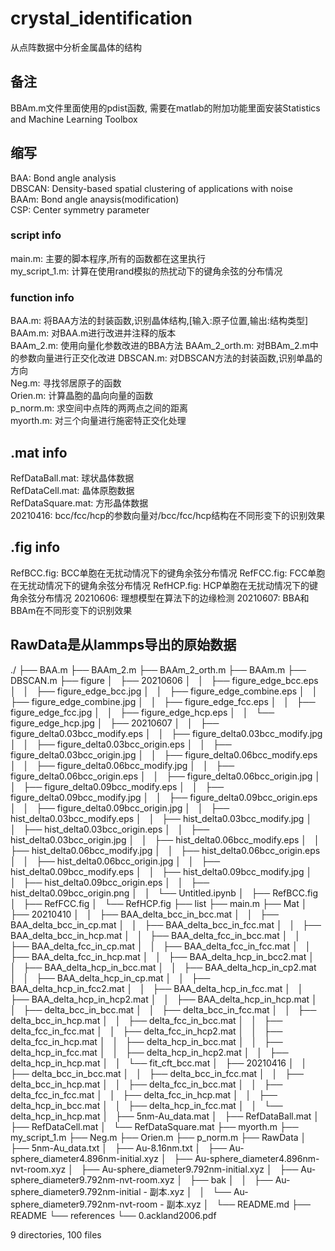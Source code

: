 # crystal_identification  
从点阵数据中分析金属晶体的结构  

## 备注  
BBAm.m文件里面使用的pdist函数, 需要在matlab的附加功能里面安装Statistics and Machine Learning Toolbox  

## 缩写
BAA: Bond angle analysis  
DBSCAN: Density-based spatial clustering of applications with noise  
BAAm: Bond angle anaysis(modification)  
CSP: Center symmetry parameter  
  
### script info
main.m: 主要的脚本程序,所有的函数都在这里执行  
my_script_1.m: 计算在使用rand模拟的热扰动下的键角余弦的分布情况

### function info
BAA.m: 将BAA方法的封装函数,识别晶体结构,[输入:原子位置,输出:结构类型]  
BAAm.m: 对BAA.m进行改进并注释的版本  
BAAm_2.m: 使用向量化参数改进的BBA方法
BAAm_2_orth.m: 对BBAm_2.m中的参数向量进行正交化改进
DBSCAN.m: 对DBSCAN方法的封装函数,识别单晶的方向  
Neg.m: 寻找邻居原子的函数  
Orien.m: 计算晶胞的晶向向量的函数  
p_norm.m: 求空间中点阵的两两点之间的距离  
myorth.m: 对三个向量进行施密特正交化处理

## .mat info
RefDataBall.mat: 球状晶体数据  
RefDataCell.mat: 晶体原胞数据  
RefDataSquare.mat: 方形晶体数据  
20210416: bcc/fcc/hcp的参数向量对/bcc/fcc/hcp结构在不同形变下的识别效果
  
## .fig info
RefBCC.fig: BCC单胞在无扰动情况下的键角余弦分布情况
RefFCC.fig: FCC单胞在无扰动情况下的键角余弦分布情况
RefHCP.fig: HCP单胞在无扰动情况下的键角余弦分布情况
20210606: 理想模型在算法下的边缘检测
20210607: BBA和BBAm在不同形变下的识别效果


## RawData是从lammps导出的原始数据  

./
├── BAA.m
├── BAAm_2.m
├── BAAm_2_orth.m
├── BAAm.m
├── DBSCAN.m
├── figure
│   ├── 20210606
│   │   ├── figure_edge_bcc.eps
│   │   ├── figure_edge_bcc.jpg
│   │   ├── figure_edge_combine.eps
│   │   ├── figure_edge_combine.jpg
│   │   ├── figure_edge_fcc.eps
│   │   ├── figure_edge_fcc.jpg
│   │   ├── figure_edge_hcp.eps
│   │   └── figure_edge_hcp.jpg
│   ├── 20210607
│   │   ├── figure_delta0.03bcc_modify.eps
│   │   ├── figure_delta0.03bcc_modify.jpg
│   │   ├── figure_delta0.03bcc_origin.eps
│   │   ├── figure_delta0.03bcc_origin.jpg
│   │   ├── figure_delta0.06bcc_modify.eps
│   │   ├── figure_delta0.06bcc_modify.jpg
│   │   ├── figure_delta0.06bcc_origin.eps
│   │   ├── figure_delta0.06bcc_origin.jpg
│   │   ├── figure_delta0.09bcc_modify.eps
│   │   ├── figure_delta0.09bcc_modify.jpg
│   │   ├── figure_delta0.09bcc_origin.eps
│   │   ├── figure_delta0.09bcc_origin.jpg
│   │   ├── hist_delta0.03bcc_modify.eps
│   │   ├── hist_delta0.03bcc_modify.jpg
│   │   ├── hist_delta0.03bcc_origin.eps
│   │   ├── hist_delta0.03bcc_origin.jpg
│   │   ├── hist_delta0.06bcc_modify.eps
│   │   ├── hist_delta0.06bcc_modify.jpg
│   │   ├── hist_delta0.06bcc_origin.eps
│   │   ├── hist_delta0.06bcc_origin.jpg
│   │   ├── hist_delta0.09bcc_modify.eps
│   │   ├── hist_delta0.09bcc_modify.jpg
│   │   ├── hist_delta0.09bcc_origin.eps
│   │   ├── hist_delta0.09bcc_origin.png
│   │   └── Untitled.ipynb
│   ├── RefBCC.fig
│   ├── RefFCC.fig
│   └── RefHCP.fig
├── list
├── main.m
├── Mat
│   ├── 20210410
│   │   ├── BAA_delta_bcc_in_bcc.mat
│   │   ├── BAA_delta_bcc_in_cp.mat
│   │   ├── BAA_delta_bcc_in_fcc.mat
│   │   ├── BAA_delta_bcc_in_hcp.mat
│   │   ├── BAA_delta_fcc_in_bcc.mat
│   │   ├── BAA_delta_fcc_in_cp.mat
│   │   ├── BAA_delta_fcc_in_fcc.mat
│   │   ├── BAA_delta_fcc_in_hcp.mat
│   │   ├── BAA_delta_hcp_in_bcc2.mat
│   │   ├── BAA_delta_hcp_in_bcc.mat
│   │   ├── BAA_delta_hcp_in_cp2.mat
│   │   ├── BAA_delta_hcp_in_cp.mat
│   │   ├── BAA_delta_hcp_in_fcc2.mat
│   │   ├── BAA_delta_hcp_in_fcc.mat
│   │   ├── BAA_delta_hcp_in_hcp2.mat
│   │   ├── BAA_delta_hcp_in_hcp.mat
│   │   ├── delta_bcc_in_bcc.mat
│   │   ├── delta_bcc_in_fcc.mat
│   │   ├── delta_bcc_in_hcp.mat
│   │   ├── delta_fcc_in_bcc.mat
│   │   ├── delta_fcc_in_fcc.mat
│   │   ├── delta_fcc_in_hcp2.mat
│   │   ├── delta_fcc_in_hcp.mat
│   │   ├── delta_hcp_in_bcc.mat
│   │   ├── delta_hcp_in_fcc.mat
│   │   ├── delta_hcp_in_hcp2.mat
│   │   ├── delta_hcp_in_hcp.mat
│   │   └── fit_cft_bcc.mat
│   ├── 20210416
│   │   ├── delta_bcc_in_bcc.mat
│   │   ├── delta_bcc_in_fcc.mat
│   │   ├── delta_bcc_in_hcp.mat
│   │   ├── delta_fcc_in_bcc.mat
│   │   ├── delta_fcc_in_fcc.mat
│   │   ├── delta_fcc_in_hcp.mat
│   │   ├── delta_hcp_in_bcc.mat
│   │   ├── delta_hcp_in_fcc.mat
│   │   └── delta_hcp_in_hcp.mat
│   ├── 5nm-Au_data.mat
│   ├── RefDataBall.mat
│   ├── RefDataCell.mat
│   └── RefDataSquare.mat
├── myorth.m
├── my_script_1.m
├── Neg.m
├── Orien.m
├── p_norm.m
├── RawData
│   ├── 5nm-Au_data.txt
│   ├── Au-8.16nm.txt
│   ├── Au-sphere_diameter4.896nm-initial.xyz
│   ├── Au-sphere_diameter4.896nm-nvt-room.xyz
│   ├── Au-sphere_diameter9.792nm-initial.xyz
│   ├── Au-sphere_diameter9.792nm-nvt-room.xyz
│   ├── bak
│   │   ├── Au-sphere_diameter9.792nm-initial - 副本.xyz
│   │   └── Au-sphere_diameter9.792nm-nvt-room - 副本.xyz
│   └── README.md
├── README
└── references
    └── 0.ackland2006.pdf

9 directories, 100 files
